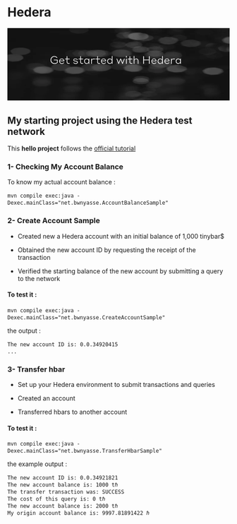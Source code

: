 # Hedera 

![hedera](hedera.png)

## My starting project using the Hedera test network 

This **hello project** follows the [official tutorial](https://docs.hedera.com/guides/getting-started/introduction)

### 1- Checking My Account Balance

To know my actual account balance : 

    mvn compile exec:java -Dexec.mainClass="net.bwnyasse.AccountBalanceSample"

### 2- Create Account Sample

- Created new a Hedera account with an initial balance of 1,000 tinybar$

- Obtained the new account ID by requesting the receipt of the transaction

- Verified the starting balance of the new account by submitting a query to the network

#### To test it : 

    mvn compile exec:java -Dexec.mainClass="net.bwnyasse.CreateAccountSample"

the output : 

    The new account ID is: 0.0.34920415
    ...


### 3- Transfer hbar

- Set up your Hedera environment to submit transactions and queries

- Created an account

- Transferred hbars to another account

#### To test it : 

    mvn compile exec:java -Dexec.mainClass="net.bwnyasse.TransferHbarSample"

the example output : 

    The new account ID is: 0.0.34921821
    The new account balance is: 1000 tℏ
    The transfer transaction was: SUCCESS
    The cost of this query is: 0 tℏ
    The new account balance is: 2000 tℏ
    My origin account balance is: 9997.81891422 ℏ